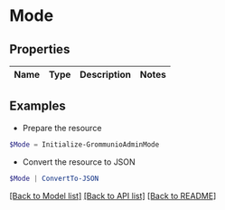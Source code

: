 # Mode
## Properties

Name | Type | Description | Notes
------------ | ------------- | ------------- | -------------

## Examples

- Prepare the resource
```powershell
$Mode = Initialize-GrommunioAdminMode 
```

- Convert the resource to JSON
```powershell
$Mode | ConvertTo-JSON
```

[[Back to Model list]](../README.md#documentation-for-models) [[Back to API list]](../README.md#documentation-for-api-endpoints) [[Back to README]](../README.md)

